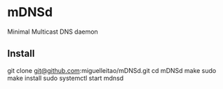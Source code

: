 # mDNSd
Minimal Multicast DNS daemon

## Install
git clone git@github.com:miguelleitao/mDNSd.git
cd mDNSd
make
sudo make install
sudo systemctl start mdnsd

